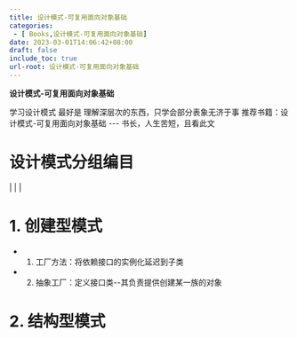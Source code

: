 ```yaml
---
title: 设计模式-可复用面向对象基础
categories:
 - [ Books,设计模式-可复用面向对象基础]
date: 2023-03-01T14:06:42+08:00
draft: false
include_toc: true
url-root: 设计模式-可复用面向对象基础
---
```

 **设计模式-可复用面向对象基础**

学习设计模式 最好是 理解深层次的东西，只学会部分表象无济于事
推荐书籍：设计模式-可复用面向对象基础 
    --- 书长，人生苦短，且看此文
# 设计模式分组编目

| | |

# 1. 创建型模式
 * 1. 工厂方法：将依赖接口的实例化延迟到子类 
 * 2. 抽象工厂：定义接口类--其负责提供创建某一族的对象

# 2. 结构型模式
